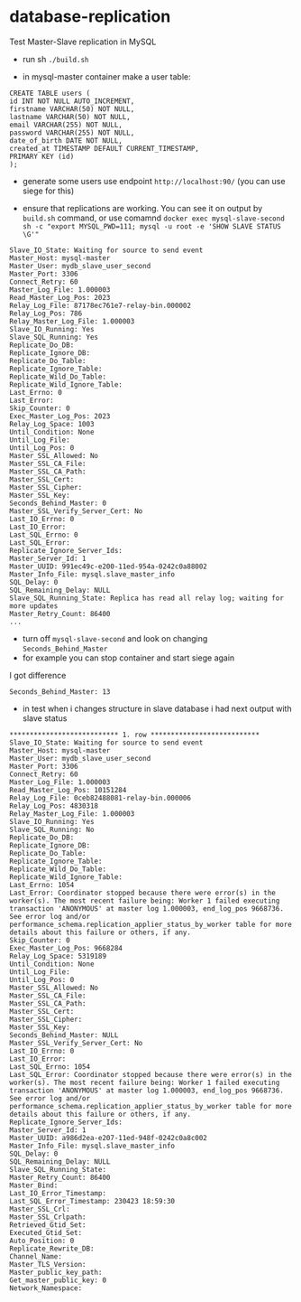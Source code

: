 # database-replication

Test Master-Slave replication in MySQL

- run sh `./build.sh`

- in mysql-master container make a user table:

```
CREATE TABLE users (
id INT NOT NULL AUTO_INCREMENT,
firstname VARCHAR(50) NOT NULL,
lastname VARCHAR(50) NOT NULL,
email VARCHAR(255) NOT NULL,
password VARCHAR(255) NOT NULL,
date_of_birth DATE NOT NULL,
created_at TIMESTAMP DEFAULT CURRENT_TIMESTAMP,
PRIMARY KEY (id)
);

```

- generate some users use endpoint `http://localhost:90/` (you can use siege for this)

- ensure that replications are working. You can see it on output by `build.sh` command, or use comamnd `docker exec mysql-slave-second sh -c "export MYSQL_PWD=111; mysql -u root -e 'SHOW SLAVE STATUS \G'"`

```
Slave_IO_State: Waiting for source to send event
Master_Host: mysql-master
Master_User: mydb_slave_user_second
Master_Port: 3306
Connect_Retry: 60
Master_Log_File: 1.000003
Read_Master_Log_Pos: 2023
Relay_Log_File: 87178ec761e7-relay-bin.000002
Relay_Log_Pos: 786
Relay_Master_Log_File: 1.000003
Slave_IO_Running: Yes
Slave_SQL_Running: Yes
Replicate_Do_DB:
Replicate_Ignore_DB:
Replicate_Do_Table:
Replicate_Ignore_Table:
Replicate_Wild_Do_Table:
Replicate_Wild_Ignore_Table:
Last_Errno: 0
Last_Error:
Skip_Counter: 0
Exec_Master_Log_Pos: 2023
Relay_Log_Space: 1003
Until_Condition: None
Until_Log_File:
Until_Log_Pos: 0
Master_SSL_Allowed: No
Master_SSL_CA_File:
Master_SSL_CA_Path:
Master_SSL_Cert:
Master_SSL_Cipher:
Master_SSL_Key:
Seconds_Behind_Master: 0
Master_SSL_Verify_Server_Cert: No
Last_IO_Errno: 0
Last_IO_Error:
Last_SQL_Errno: 0
Last_SQL_Error:
Replicate_Ignore_Server_Ids:
Master_Server_Id: 1
Master_UUID: 991ec49c-e200-11ed-954a-0242c0a88002
Master_Info_File: mysql.slave_master_info
SQL_Delay: 0
SQL_Remaining_Delay: NULL
Slave_SQL_Running_State: Replica has read all relay log; waiting for more updates
Master_Retry_Count: 86400
...
```

- turn off `mysql-slave-second` and look on changing `Seconds_Behind_Master`
- for example you can stop container and start siege again

I got difference

`Seconds_Behind_Master: 13`

- in test when i changes structure in slave database i had next output with slave status

```
*************************** 1. row ***************************
Slave_IO_State: Waiting for source to send event
Master_Host: mysql-master
Master_User: mydb_slave_user_second
Master_Port: 3306
Connect_Retry: 60
Master_Log_File: 1.000003
Read_Master_Log_Pos: 10151284
Relay_Log_File: 0ceb82488081-relay-bin.000006
Relay_Log_Pos: 4830318
Relay_Master_Log_File: 1.000003
Slave_IO_Running: Yes
Slave_SQL_Running: No
Replicate_Do_DB:
Replicate_Ignore_DB:
Replicate_Do_Table:
Replicate_Ignore_Table:
Replicate_Wild_Do_Table:
Replicate_Wild_Ignore_Table:
Last_Errno: 1054
Last_Error: Coordinator stopped because there were error(s) in the worker(s). The most recent failure being: Worker 1 failed executing transaction 'ANONYMOUS' at master log 1.000003, end_log_pos 9668736. See error log and/or performance_schema.replication_applier_status_by_worker table for more details about this failure or others, if any.
Skip_Counter: 0
Exec_Master_Log_Pos: 9668284
Relay_Log_Space: 5319189
Until_Condition: None
Until_Log_File:
Until_Log_Pos: 0
Master_SSL_Allowed: No
Master_SSL_CA_File:
Master_SSL_CA_Path:
Master_SSL_Cert:
Master_SSL_Cipher:
Master_SSL_Key:
Seconds_Behind_Master: NULL
Master_SSL_Verify_Server_Cert: No
Last_IO_Errno: 0
Last_IO_Error:
Last_SQL_Errno: 1054
Last_SQL_Error: Coordinator stopped because there were error(s) in the worker(s). The most recent failure being: Worker 1 failed executing transaction 'ANONYMOUS' at master log 1.000003, end_log_pos 9668736. See error log and/or performance_schema.replication_applier_status_by_worker table for more details about this failure or others, if any.
Replicate_Ignore_Server_Ids:
Master_Server_Id: 1
Master_UUID: a986d2ea-e207-11ed-948f-0242c0a8c002
Master_Info_File: mysql.slave_master_info
SQL_Delay: 0
SQL_Remaining_Delay: NULL
Slave_SQL_Running_State:
Master_Retry_Count: 86400
Master_Bind:
Last_IO_Error_Timestamp:
Last_SQL_Error_Timestamp: 230423 18:59:30
Master_SSL_Crl:
Master_SSL_Crlpath:
Retrieved_Gtid_Set:
Executed_Gtid_Set:
Auto_Position: 0
Replicate_Rewrite_DB:
Channel_Name:
Master_TLS_Version:
Master_public_key_path:
Get_master_public_key: 0
Network_Namespace:
```
